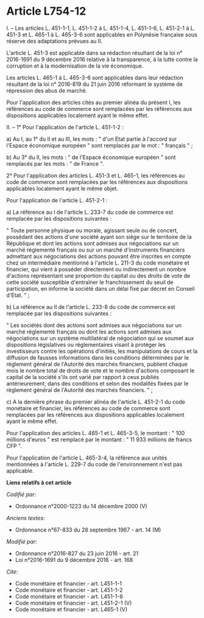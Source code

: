 # Article L754-12

I. – Les articles L. 451-1-1, L. 451-1-2 à L. 451-1-4, L. 451-1-6, L. 451-2-1 à L. 451-3 et L. 465-1 à L. 465-3-6 sont
applicables en Polynésie française sous réserve des adaptations prévues au II.

L'article L. 451-3 est applicable dans sa rédaction résultant de la loi n° 2016-1691 du 9 décembre 2016 relative à la
transparence, à la lutte contre la corruption et à la modernisation de la vie économique.

Les articles L. 465-1 à L. 465-3-6 sont applicables dans leur rédaction résultant de la loi n° 2016-819 du 21 juin 2016
réformant le système de répression des abus de marché.

Pour l'application des articles cités au premier alinéa du présent I, les références au code de commerce sont remplacées par
les références aux dispositions applicables localement ayant le même effet.

II. – 1° Pour l'application de l'article L. 451-1-2 :

a) Au I, au 1° du II et au III, les mots : " d'un Etat partie à l'accord sur l'Espace économique européen " sont remplacés
par le mot : " français " ;

b) Au 3° du II, les mots : " de l'Espace économique européen " sont remplacés par les mots : " de France ".

2° Pour l'application des articles L. 451-3 et L. 465-1, les références au code de commerce sont remplacées par les
références aux dispositions applicables localement ayant le même objet.

Pour l'application de l'article L. 451-2-1 :

a) La référence au I de l'article L. 233-7 du code de commerce est remplacée par les dispositions suivantes :

" Toute personne physique ou morale, agissant seule ou de concert, possédant des actions d'une société ayant son siège sur le
territoire de la République et dont les actions sont admises aux négociations sur un marché réglementé français ou sur un
marché d'instruments financiers admettant aux négociations des actions pouvant être inscrites en compte chez un intermédiaire
mentionné à l'article L. 211-3 du code monétaire et financier, qui vient à posséder directement ou indirectement un nombre
d'actions représentant une proportion du capital ou des droits de vote de cette société susceptible d'entraîner le
franchissement du seuil de participation, en informe la société dans un délai fixé par décret en Conseil d'Etat. " ;

b) La référence au II de l'article L. 233-8 du code de commerce est remplacée par les dispositions suivantes :

" Les sociétés dont des actions sont admises aux négociations sur un marché réglementé français ou dont les actions sont
admises aux négociations sur un système multilatéral de négociation qui se soumet aux dispositions législatives ou
réglementaires visant à protéger les investisseurs contre les opérations d'initiés, les manipulations de cours et la
diffusion de fausses informations dans les conditions déterminées par le règlement général de l'Autorité des marchés
financiers, publient chaque mois le nombre total de droits de vote et le nombre d'actions composant le capital de la société
s'ils ont varié par rapport à ceux publiés antérieurement, dans des conditions et selon des modalités fixées par le règlement
général de l'Autorité des marchés financiers. " ;

c) A la dernière phrase du premier alinéa de l'article L. 451-2-1 du code monétaire et financier, les références au code de
commerce sont remplacées par les références aux dispositions applicables localement ayant le même effet.

Pour l'application des articles L. 465-1 et L. 465-3-5, le montant : " 100 millions d'euros " est remplacé par le montant : "
11 933 millions de francs CFP ".

Pour l'application de l'article L. 465-3-4, la référence aux unités mentionnées à l'article L. 229-7 du code de
l'environnement n'est pas applicable.

**Liens relatifs à cet article**

_Codifié par_:

  - Ordonnance n°2000-1223 du 14 décembre 2000 (V)

_Anciens textes_:

  - Ordonnance n°67-833 du 28 septembre 1967 - art. 14 (M)

_Modifié par_:

  - Ordonnance n°2016-827 du 23 juin 2016 - art. 21
  - Loi n°2016-1691 du 9 décembre 2016 - art. 168

_Cite_:

  - Code monétaire et financier - art. L451-1-1
  - Code monétaire et financier - art. L451-1-2
  - Code monétaire et financier - art. L451-1-6
  - Code monétaire et financier - art. L451-2-1 (V)
  - Code monétaire et financier - art. L465-1 (V)
